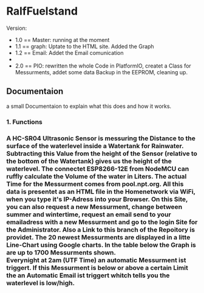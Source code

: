 # RalfFuelstand

Version:
<ul>
<li>1.0 == Master: running at the moment</li>
<li>1.1 == graph:  Uptate to the HTML site. Added the Graph </li>
<li>1.2 == Email:  Addet the Email comunication<li>
<li>2.0 == PIO:    rewritten the whole Code in PlatformIO, createt a Class for Messurments, addet some data Backup in the EEPROM, cleaning up.</li>
  </ul>

<h2>Documentaion</h2>
<p> a small Documentaion to explain what this does and how it works.</p>

<h3> 1. Functions <h3>
<p> A HC-SR04 Ultrasonic Sensor is messuring the Distance to the surface of the waterlevel inside a Watertank for Rainwater. Subtracting this Value from the height of the Sensor (relative to the bottom of the Watertank) gives us the height of the waterlevel. The connectet ESP8266-12E from NodeMCU can ruffly calculate the Volume of the water in Liters. The actual Time for the Messurment comes from pool.npt.org. All this data is presentet as an HTML file in the Homenetwork via WiFi, when you type it's IP-Adress into your Browser. On this Site, you can also request a new Messurment, change between summer and wintertime, request an email send to your emailadress with a new Messurment and go to the login Site for the Administrator. Also a Link to this branch of the Repoitory is providet. The 20 newest Messurments are displayed in a litte Line-Chart using Google charts. In the table below the Graph is are up to 1700 Messurments shown. <br>
Everynight at 2am (UTF Time) an automatic Messurment ist triggert. If this Messurment is below or above a certain Limit the an Automatic Email ist triggert whitch tells you the waterlevel is low/high.   </p>
 
